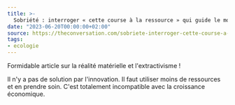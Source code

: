 ```yaml
---
title: >-
  Sobriété : interroger « cette course à la ressource » qui guide le monde
date: "2023-06-20T00:00:00+02:00"
source: https://theconversation.com/sobriete-interroger-cette-course-a-la-ressource-qui-guide-le-monde-205316
tags:
- ecologie
---
```


Formidable article sur la réalité matérielle et l'extractivisme !

Il n'y a pas de solution par l'innovation. Il faut utiliser moins de ressources et en prendre soin. C'est totalement incompatible avec la croissance économique.